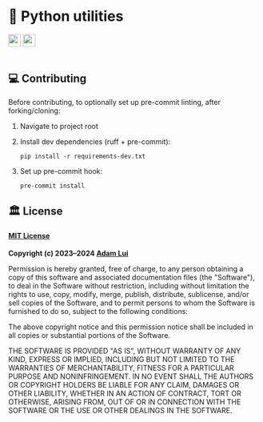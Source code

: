# 🐍 Python utilities

<a href="#%EF%B8%8F-license"><img height=25 src="https://img.shields.io/badge/License-MIT-fcde7b.svg?logo=internetarchive&logoColor=white&labelColor=464646&style=for-the-badge"></a>
<a href="https://app.codacy.com/gh/adamlui/python-utils/commits?utm_source=adamlui-python-utils&utm_content=github_shield"><img height=25 src="https://img.shields.io/codacy/grade/c86518b1ca8548d3a8a2cabfc36c6054?label=Code+Quality&logo=codacy&logoColor=white&labelColor=464646&color=b5fc7b&style=for-the-badge"></a>
<br><br>

## 💻 Contributing

Before contributing, to optionally set up pre-commit linting, after forking/cloning:

1. Navigate to project root

2. Install dev dependencies (ruff + pre-commit):
   
   ```
   pip install -r requirements-dev.txt
   ```

3. Set up pre-commit hook:
  
   ```
   pre-commit install
   ```

## 🏛️ License

#### [MIT License](../LICENSE.md)

**Copyright (c) 2023–2024 [Adam Lui](https://github.com/adamlui)**

Permission is hereby granted, free of charge, to any person obtaining a copy
of this software and associated documentation files (the "Software"), to deal
in the Software without restriction, including without limitation the rights
to use, copy, modify, merge, publish, distribute, sublicense, and/or sell
copies of the Software, and to permit persons to whom the Software is
furnished to do so, subject to the following conditions:

The above copyright notice and this permission notice shall be included in all
copies or substantial portions of the Software.

THE SOFTWARE IS PROVIDED "AS IS", WITHOUT WARRANTY OF ANY KIND, EXPRESS OR
IMPLIED, INCLUDING BUT NOT LIMITED TO THE WARRANTIES OF MERCHANTABILITY,
FITNESS FOR A PARTICULAR PURPOSE AND NONINFRINGEMENT. IN NO EVENT SHALL THE
AUTHORS OR COPYRIGHT HOLDERS BE LIABLE FOR ANY CLAIM, DAMAGES OR OTHER
LIABILITY, WHETHER IN AN ACTION OF CONTRACT, TORT OR OTHERWISE, ARISING FROM,
OUT OF OR IN CONNECTION WITH THE SOFTWARE OR THE USE OR OTHER DEALINGS IN THE
SOFTWARE.
